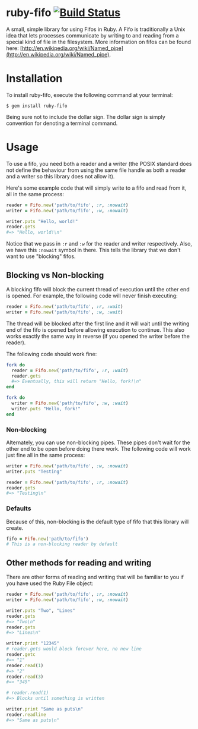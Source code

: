# ruby-fifo [![Build Status](https://travis-ci.org/shurizzle/ruby-fifo.svg?branch=master)](https://travis-ci.org/shurizzle/ruby-fifo)

A small, simple library for using Fifos in Ruby. A Fifo is traditionally a Unix
idea that lets processes communicate by writing to and reading from a special
kind of file in the filesystem. More information on fifos can be found here:
[http://en.wikipedia.org/wiki/Named_pipe](http://en.wikipedia.org/wiki/Named_pipe).

# Installation

To install ruby-fifo, execute the following command at your terminal:

    $ gem install ruby-fifo

Being sure not to include the dollar sign. The dollar sign is simply convention
for denoting a terminal command.

# Usage

To use a fifo, you need both a reader and a writer (the POSIX standard does not
define the behaviour from using the same file handle as both a reader and a
writer so this library does not allow it).

Here's some example code that will simply write to a fifo and read from it, all
in the same process:

``` ruby
reader = Fifo.new('path/to/fifo', :r, :nowait)
writer = Fifo.new('path/to/fifo', :w, :nowait)

writer.puts "Hello, world!"
reader.gets
#=> "Hello, world!\n"
```

Notice that we pass in `:r` and `:w` for the reader and writer respectively.
Also, we have this `:nowait` symbol in there. This tells the library that we
don't want to use "blocking" fifos.

## Blocking vs Non-blocking

A blocking fifo will block the current thread of execution until the other end
is opened. For example, the following code will never finish executing:

``` ruby
reader = Fifo.new('path/to/fifo', :r, :wait)
writer = Fifo.new('path/to/fifo', :w, :wait)
```

The thread will be blocked after the first line and it will wait until the
writing end of the fifo is opened before allowing execution to continue. This
also works exactly the same way in reverse (if you opened the writer before the
reader).

The following code should work fine:

``` ruby
fork do
  reader = Fifo.new('path/to/fifo', :r, :wait)
  reader.gets
  #=> Eventually, this will return "Hello, fork!\n"
end

fork do
  writer = Fifo.new('path/to/fifo', :w, :wait)
  writer.puts "Hello, fork!"
end
```

### Non-blocking

Alternately, you can use non-blocking pipes. These pipes don't wait for the
other end to be open before doing there work. The following code will work just
fine all in the same process:

``` ruby
writer = Fifo.new('path/to/fifo', :w, :nowait)
writer.puts "Testing"

reader = Fifo.new('path/to/fifo', :r, :nowait)
reader.gets
#=> "Testing\n"
```

### Defaults

Because of this, non-blocking is the default type of fifo that this library will
create.

``` ruby
fifo = Fifo.new('path/to/fifo')
# This is a non-blocking reader by default
```

## Other methods for reading and writing

There are other forms of reading and writing that will be familiar to you if you
have used the Ruby File object:

``` ruby
reader = Fifo.new('path/to/fifo', :r, :nowait)
writer = Fifo.new('path/to/fifo', :w, :nowait)

writer.puts "Two", "Lines"
reader.gets
#=> "Two\n"
reader.gets
#=> "Lines\n"

writer.print "12345"
# reader.gets would block forever here, no new line
reader.getc
#=> "1"
reader.read(1)
#=> "2"
reader.read(3)
#=> "345"

# reader.read(1)
#=> Blocks until something is written

writer.print "Same as puts\n"
reader.readline
#=> "Same as puts\n"
```
